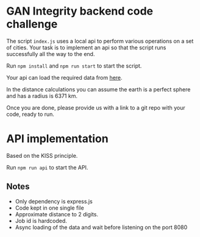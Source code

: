# GAN Integrity backend code challenge

The script `index.js` uses a local api to perform various operations on a set of cities. Your task is to implement an api so that the script runs successfully all the way to the end.

Run `npm install` and `npm run start` to start the script.

Your api can load the required data from [here](addresses.json).

In the distance calculations you can assume the earth is a perfect sphere and has a radius is 6371 km.

Once you are done, please provide us with a link to a git repo with your code, ready to run.

# API implementation

Based on the KISS principle.

Run `npm run api` to start the API.

## Notes

* Only dependency is express.js
* Code kept in one single file
* Approximate distance to 2 digits.
* Job id is hardcoded.
* Async loading of the data and wait before listening on the port 8080


